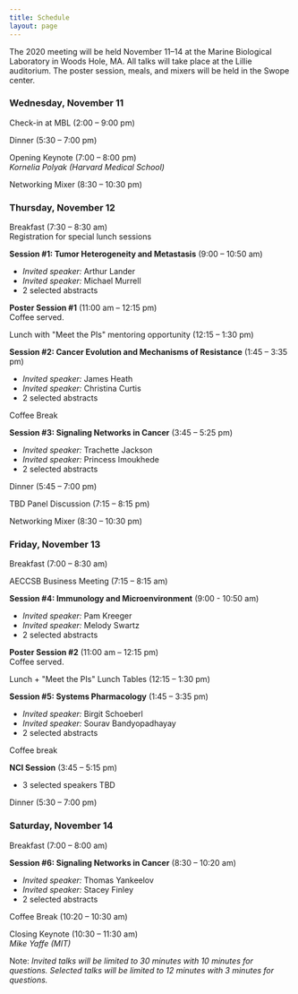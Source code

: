 ```yaml
---
title: Schedule
layout: page
---
```


The 2020 meeting will be held November 11–14 at the Marine Biological Laboratory in Woods Hole, MA. All talks will take place at the Lillie auditorium. The poster session, meals, and mixers will be held in the Swope center.

### Wednesday, November 11

Check-in at MBL (2:00 – 9:00 pm)

Dinner (5:30 – 7:00 pm)

Opening Keynote (7:00 – 8:00 pm)  
*Kornelia Polyak (Harvard Medical School)*

Networking Mixer (8:30 – 10:30 pm)

### Thursday, November 12

Breakfast (7:30 – 8:30 am)  
Registration for special lunch sessions

**Session #1: Tumor Heterogeneity and Metastasis** (9:00 – 10:50 am)  

- *Invited speaker:* Arthur Lander
- *Invited speaker:* Michael Murrell
- 2 selected abstracts

**Poster Session #1** (11:00 am – 12:15 pm)  
Coffee served.

Lunch with "Meet the PIs" mentoring opportunity (12:15 – 1:30 pm)

 **Session #2: Cancer Evolution and Mechanisms of Resistance** (1:45 – 3:35 pm)  

- *Invited speaker:* James Heath
- *Invited speaker:* Christina Curtis
- 2 selected abstracts

Coffee Break

**Session #3: Signaling Networks in Cancer** (3:45 – 5:25 pm)  

- *Invited speaker:* Trachette Jackson
- *Invited speaker:* Princess Imoukhede
- 2 selected abstracts

Dinner (5:45 – 7:00 pm)

TBD Panel Discussion (7:15 – 8:15 pm)

Networking Mixer (8:30 – 10:30 pm)

### Friday, November 13

Breakfast (7:00 – 8:30 am)

AECCSB Business Meeting (7:15 – 8:15 am)

**Session #4: Immunology and Microenvironment** (9:00 - 10:50 am)
- *Invited speaker:* Pam Kreeger
- *Invited speaker:* Melody Swartz
- 2 selected abstracts

**Poster Session #2** (11:00 am – 12:15 pm)  
Coffee served.

Lunch + "Meet the PIs" Lunch Tables (12:15 – 1:30 pm)

**Session #5: Systems Pharmacology** (1:45 – 3:35 pm)
- *Invited speaker:* Birgit Schoeberl
- *Invited speaker:* Sourav Bandyopadhayay
- 2 selected abstracts

Coffee break

**NCI Session** (3:45 – 5:15 pm)
- 3 selected speakers TBD

Dinner (5:30 – 7:00 pm)

### Saturday, November 14

Breakfast (7:00 – 8:00 am)

**Session #6: Signaling Networks in Cancer** (8:30 – 10:20 am)  

- *Invited speaker:* Thomas Yankeelov
- *Invited speaker:* Stacey Finley
- 2 selected abstracts

Coffee Break (10:20 – 10:30 am)

Closing Keynote (10:30 – 11:30 am)  
*Mike Yaffe (MIT)*

Note: *Invited talks will be limited to 30 minutes with 10 minutes for questions. Selected talks will be limited to 12 minutes with 3 minutes for questions.*
